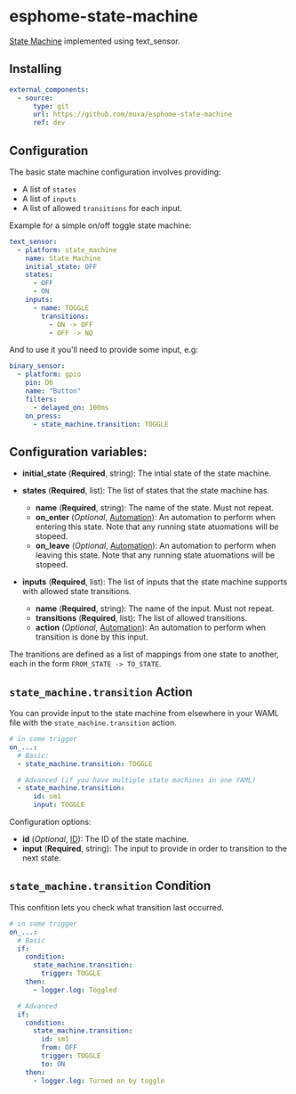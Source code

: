 # esphome-state-machine
[State Machine](https://en.wikipedia.org/wiki/Finite-state_machine) implemented using text_sensor.

## Installing

```yaml
external_components:
  - source:
      type: git
      url: https://github.com/muxa/esphome-state-machine
      ref: dev
```

## Configuration

The basic state machine configuration involves providing:

* A list of `states`
* A list of `inputs`
* A list of allowed `transitions` for each input.

Example for a simple on/off toggle state machine:
```yaml
text_sensor:
  - platform: state_machine
    name: State Machine
    initial_state: OFF
    states:
      - OFF
      - ON
    inputs:
      - name: TOGGLE
        transitions:
          - ON -> OFF
          - OFF -> NO
```

And to use it you'll need to provide some input, e.g:

```yaml
binary_sensor:
  - platform: gpio
    pin: D6
    name: "Button"
    filters:
      - delayed_on: 100ms
    on_press:
      - state_machine.transition: TOGGLE
```

## Configuration variables:

* **initial_state** (**Required**, string): The intial state of the state machine.
* **states** (**Required**, list): The list of states that the state machine has.

  * **name** (**Required**, string): The name of the state. Must not repeat.
  * **on_enter** (*Optional*, [Automation](https://esphome.io/guides/automations.html#automation)): An automation to perform when entering this state. Note that any running state atuomations will be stopeed.
  * **on_leave** (*Optional*, [Automation](https://esphome.io/guides/automations.html#automation)): An automation to perform when leaving this state. Note that any running state atuomations will be stopeed.

* **inputs** (**Required**, list): The list of inputs that the state machine supports with allowed state transitions.

  * **name** (**Required**, string): The name of the input. Must not repeat.
  * **transitions** (**Required**, list): The list of allowed transitions.
  * **action** (*Optional*, [Automation](https://esphome.io/guides/automations.html#automation)): An automation to perform when transition is done by this input.

The tranitions are defined as a list of mappings from one state to another, each in the form `FROM_STATE -> TO_STATE`. 

## `state_machine.transition` Action

You can provide input to the state machine from elsewhere in your WAML file with the `state_machine.transition` action.
```yaml
# in some trigger
on_...:
  # Basic:
  - state_machine.transition: TOGGLE

  # Advanced (if you have multiple state machines in one YAML)
  - state_machine.transition:
      id: sm1
      input: TOGGLE
```

Configuration options:

* **id** (*Optional*, [ID](https://esphome.io/guides/configuration-types.html#config-id)): The ID of the state machine.
* **input** (**Required**, string): The input to provide in order to transition to the next state.

## `state_machine.transition` Condition

This confition lets you check what transition last occurred.

```yaml
# in some trigger
on_...:
  # Basic
  if:
    condition:
      state_machine.transition:
        trigger: TOGGLE
    then:
      - logger.log: Toggled

  # Advanced
  if:
    condition:
      state_machine.transition:
        id: sm1
        from: OFF
        trigger: TOGGLE
        to: ON
    then:
      - logger.log: Turned on by toggle
```